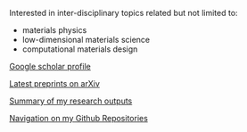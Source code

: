 
<!--
**yyfforce/yyfforce** is a ✨ _special_ ✨ repository because its `README.md` (this file) appears on your GitHub profile.

Here are some ideas to get you started:

- 🔭 I’m currently working on ...
- 🌱 I’m currently learning ...
- 👯 I’m looking to collaborate on ...
- 🤔 I’m looking for help with ...
- 💬 Ask me about ...
- 📫 How to reach me: ...
- 😄 Pronouns: ...
- ⚡ Fun fact: ...
-->
Interested in inter-disciplinary topics related but not limited to:

* materials physics
* low-dimensional materials science
* computational materials design

[Google scholar profile](https://scholar.google.com/citations?user=Wc_-IPYAAAAJ&hl=en)

[Latest preprints on arXiv](https://arxiv.org/search/cond-mat?query=Yin%2C+Yuefeng&searchtype=author&abstracts=show&order=-announced_date_first&size=50)

[Summary of my research outputs](https://cetk.notion.site/My-Research-Outputs-449cc7f6b48c4c608cef04b27ac8c533)

[Navigation on my Github Repositories](https://github.com/yyfforce/Github_TOC)


